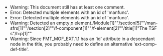 * Warning: This document still has at least one comment.
* Error: Detected multiple elements with an id of 'manfunc'.
* Error: Detected multiple elements with an id of 'manfunc'.
* Warning: Detected an empty _p_ element./Module[1]""/section[5]""/man-sfrs[1]""/section[2]""/f-component[1]""/f-element[2]""/title[1]"The TSF s"/h:p[1]""
* Warning: Since FMT_MOF_EXT.1.1 has an 'id' attribute in a descendant node in the title, you probably need to define an alternative 'ext-comp-def-title'.
                       
